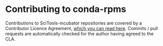 Contributing to conda-rpms
==========================

Contributions to SciTools-incubator repositories are covered by a Contributor Licence Agreement, [which you can read here](https://cla-assistant.io/SciTools-incubator/conda-rpms). Commits / pull requests are automatically checked for the author having agreed to the CLA.
